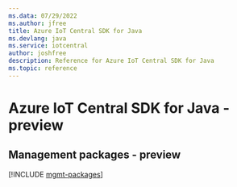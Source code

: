 ```yaml
---
ms.data: 07/29/2022
ms.author: jfree
title: Azure IoT Central SDK for Java
ms.devlang: java
ms.service: iotcentral
author: joshfree
description: Reference for Azure IoT Central SDK for Java
ms.topic: reference
---
```

# Azure IoT Central SDK for Java - preview

## Management packages - preview
[!INCLUDE [mgmt-packages](iot-central-mgmt-index.md)]